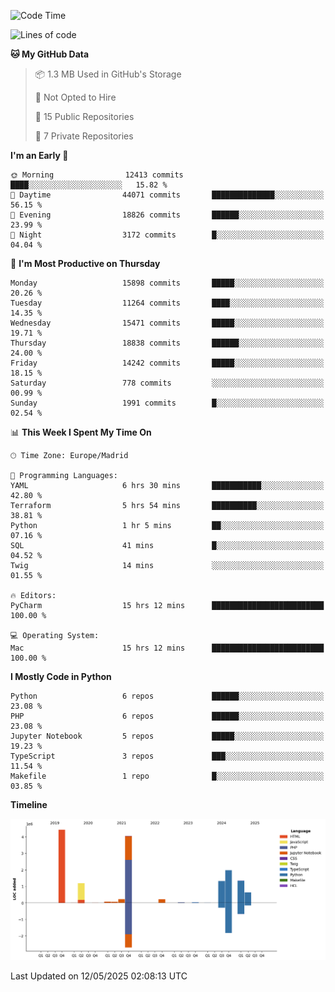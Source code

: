 <!--START_SECTION:waka-->
![Code Time](http://img.shields.io/badge/Code%20Time-814%20hrs%2054%20mins-blue)

![Lines of code](https://img.shields.io/badge/From%20Hello%20World%20I%27ve%20Written-15.6%20million%20lines%20of%20code-blue)

**🐱 My GitHub Data** 

> 📦 1.3 MB Used in GitHub's Storage 
 > 
> 🚫 Not Opted to Hire
 > 
> 📜 15 Public Repositories 
 > 
> 🔑 7 Private Repositories 
 > 
**I'm an Early 🐤** 

```text
🌞 Morning                12413 commits       ████░░░░░░░░░░░░░░░░░░░░░   15.82 % 
🌆 Daytime                44071 commits       ██████████████░░░░░░░░░░░   56.15 % 
🌃 Evening                18826 commits       ██████░░░░░░░░░░░░░░░░░░░   23.99 % 
🌙 Night                  3172 commits        █░░░░░░░░░░░░░░░░░░░░░░░░   04.04 % 
```
📅 **I'm Most Productive on Thursday** 

```text
Monday                   15898 commits       █████░░░░░░░░░░░░░░░░░░░░   20.26 % 
Tuesday                  11264 commits       ████░░░░░░░░░░░░░░░░░░░░░   14.35 % 
Wednesday                15471 commits       █████░░░░░░░░░░░░░░░░░░░░   19.71 % 
Thursday                 18838 commits       ██████░░░░░░░░░░░░░░░░░░░   24.00 % 
Friday                   14242 commits       █████░░░░░░░░░░░░░░░░░░░░   18.15 % 
Saturday                 778 commits         ░░░░░░░░░░░░░░░░░░░░░░░░░   00.99 % 
Sunday                   1991 commits        █░░░░░░░░░░░░░░░░░░░░░░░░   02.54 % 
```


📊 **This Week I Spent My Time On** 

```text
🕑︎ Time Zone: Europe/Madrid

💬 Programming Languages: 
YAML                     6 hrs 30 mins       ███████████░░░░░░░░░░░░░░   42.80 % 
Terraform                5 hrs 54 mins       ██████████░░░░░░░░░░░░░░░   38.81 % 
Python                   1 hr 5 mins         ██░░░░░░░░░░░░░░░░░░░░░░░   07.16 % 
SQL                      41 mins             █░░░░░░░░░░░░░░░░░░░░░░░░   04.52 % 
Twig                     14 mins             ░░░░░░░░░░░░░░░░░░░░░░░░░   01.55 % 

🔥 Editors: 
PyCharm                  15 hrs 12 mins      █████████████████████████   100.00 % 

💻 Operating System: 
Mac                      15 hrs 12 mins      █████████████████████████   100.00 % 
```

**I Mostly Code in Python** 

```text
Python                   6 repos             ██████░░░░░░░░░░░░░░░░░░░   23.08 % 
PHP                      6 repos             ██████░░░░░░░░░░░░░░░░░░░   23.08 % 
Jupyter Notebook         5 repos             █████░░░░░░░░░░░░░░░░░░░░   19.23 % 
TypeScript               3 repos             ███░░░░░░░░░░░░░░░░░░░░░░   11.54 % 
Makefile                 1 repo              █░░░░░░░░░░░░░░░░░░░░░░░░   03.85 % 
```



**Timeline**

![Lines of Code chart](https://raw.githubusercontent.com/danisoronellas/danisoronellas/main/assets/bar_graph.png)


 Last Updated on 12/05/2025 02:08:13 UTC
<!--END_SECTION:waka-->
